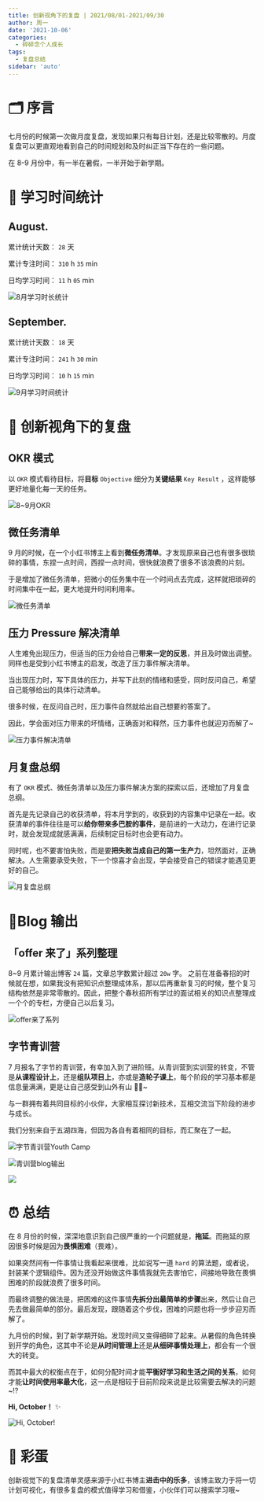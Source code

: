 ```yaml
---
title: 创新视角下的复盘 | 2021/08/01-2021/09/30
author: 周一
date: '2021-10-06'
categories:
  - 碎碎念个人成长
tags:
  - 复盘总结
sidebar: 'auto'
---
```


# 🗂️ 序言

七月份的时候第一次做月度复盘，发现如果只有每日计划，还是比较零散的。月度复盘可以更直观地看到自己的时间规划和及时纠正当下存在的一些问题。

在 8-9 月份中，有一半在暑假，一半开始于新学期。

# 📆 学习时间统计

## August.

累计统计天数： `28` 天

累计专注时间： `310` h `35` min

日均学习时间： `11` h `05` min

![8月学习时长统计
](https://mondaylab-1309616765.cos.ap-shanghai.myqcloud.com/images/202305270856815.png)

## September.

累计统计天数： `18` 天

累计专注时间： `241` h `30` min

日均学习时间： `10` h `15` min

![9月学习时间统计](https://mondaylab-1309616765.cos.ap-shanghai.myqcloud.com/images/202305270856295.png)

# 📌 创新视角下的复盘

## OKR 模式

以 `OKR` 模式看待目标，将**目标** `Objective` 细分为**关键结果** `Key Result` ，这样能够更好地量化每一天的任务。

![8~9月OKR](https://mondaylab-1309616765.cos.ap-shanghai.myqcloud.com/images/202305270856610.jpeg)

## 微任务清单

9 月的时候，在一个小红书博主上看到**微任务清单**。才发现原来自己也有很多很琐碎的事情，东捏一点时间，西捏一点时间，很快就浪费了很多不该浪费的片刻。

于是增加了微任务清单，把微小的任务集中在一个时间点去完成，这样就把琐碎的时间集中在一起，更大地提升时间利用率。

![微任务清单](https://mondaylab-1309616765.cos.ap-shanghai.myqcloud.com/images/202305270856254.png)

## 压力 Pressure 解决清单

人生难免出现压力，但适当的压力会给自己**带来一定的反思**，并且及时做出调整。同样也是受到小红书博主的启发，改造了压力事件解决清单。

当出现压力时，写下具体的压力，并写下此刻的情绪和感受，同时反问自己，希望自己能够给出的具体行动清单。

很多时候，在反问自己时，压力事件自然就给出自己想要的答案了。

因此，学会面对压力带来的坏情绪，正确面对和释然，压力事件也就迎刃而解了~

![压力事件解决清单](https://mondaylab-1309616765.cos.ap-shanghai.myqcloud.com/images/202305270856314.png)

## 月复盘总纲

有了 `OKR` 模式、微任务清单以及压力事件解决方案的探索以后，还增加了月复盘总纲。

首先是先记录自己的收获清单，将本月学到的，收获到的内容集中记录在一起。收获清单的事件往往是可以**给你带来多巴胺的事件**，是前进的一大动力，在进行记录时，就会发现成就感满满，后续制定目标时也会更有动力。

同时呢，也不要害怕失败，而是要**把失败当成自己的第一生产力**，坦然面对，正确解决。人生需要承受失败，下一个惊喜才会出现，学会接受自己的错误才能遇见更好的自己。

![月复盘总纲](https://mondaylab-1309616765.cos.ap-shanghai.myqcloud.com/images/202305270857838.png)

# 🛒Blog 输出

## 「offer 来了」系列整理

8~9 月累计输出博客 `24` 篇，文章总字数累计超过 `20w` 字。 之前在准备春招的时候就在想，如果我没有把知识点整理成体系，那以后再重新复习的时候，整个复习结构依然是非常零散的。因此，把整个春秋招所有学过的面试相关的知识点整理成一个个的专栏，方便自己以后复习。

![offer来了系列](https://mondaylab-1309616765.cos.ap-shanghai.myqcloud.com/images/202305270857278.png)

## 字节青训营

7 月报名了字节的青训营，有幸加入到了进阶班。从青训营到实训营的转变，不管是**从课程设计上**，还是**组队项目上**，亦或是**造轮子课上**，每个阶段的学习基本都是信息量满满，更是让自己感受到山外有山 🚵🏼~

与一群拥有着共同目标的小伙伴，大家相互探讨新技术，互相交流当下阶段的进步与成长。

我们分别来自于五湖四海，但因为各自有着相同的目标，而汇聚在了一起。

![字节青训营Youth Camp](https://mondaylab-1309616765.cos.ap-shanghai.myqcloud.com/images/202305270857547.png)

![青训营blog输出](https://mondaylab-1309616765.cos.ap-shanghai.myqcloud.com/images/202305270857229.png)



![](https://mondaylab-1309616765.cos.ap-shanghai.myqcloud.com/images/202305270857229.png)

# ⏰ 总结

在 8 月份的时候，深深地意识到自己很严重的一个问题就是，**拖延**。而拖延的原因很多时候是因为**畏惧困难**（畏难）。

如果突然间有一件事情让我看起来很难，比如说写一道 `hard` 的算法题，或者说，封装某个逻辑组件。因为还没开始做这件事情我就先去害怕它，间接地导致在畏惧困难的阶段就浪费了很多时间。

而最终调整的做法是，把困难的这件事情**先拆分出最简单的步骤**出来，然后让自己先去做最简单的部分。最后发现，跟随着这个步伐，困难的问题也将一步步迎刃而解了。

九月份的时候，到了新学期开始。发现时间又变得细碎了起来。从暑假的角色转换到开学的角色，这其中不论是**从时间管理上**还是**从细碎事情处理上**，都会有一个很大的转变。

而其中最大的权衡点在于，如何分配时间才能**平衡好学习和生活之间的关系**，如何才能**让时间使用率最大化**，这一点是相较于目前阶段来说是比较需要去解决的问题~⁉️

**Hi, October！** ✨

![Hi, October!](https://mondaylab-1309616765.cos.ap-shanghai.myqcloud.com/images/202305270858543.jpeg)

# 🐣 彩蛋

创新视觉下的复盘清单灵感来源于小红书博主**进击中的乐多**，该博主致力于将一切计划可视化，有很多复盘的模式值得学习和借鉴，小伙伴们可以搜索学习哦~
